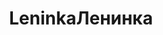 ---
title: ['Leninka', 'Ленинка']
categories: [territories, smallObjects, educationAndCulture]
designEnd: 2016
---